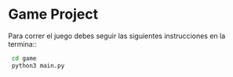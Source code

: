 # Game Project

Para correr el juego debes seguir las siguientes instrucciones en la termina::

```sh
 cd game 
 python3 main.py
```